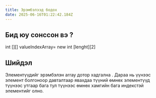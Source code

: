```yaml
---
title: Эрэмбэлээд бодох
date: 2025-06-16T01:22:42.184Z
---
```


## Бид юу сонссон вэ ?

int [][] valueIndexArray= new int [lenght][2]

## Шийдэл

Элементүүдийг эрэмбэлэн array дотор хадгална . Дараа нь үүнээс элемент болгоноор давталтаар явахдаа түүний өмнөх элементүүд түүнээс утгаар бага тул түүнээс өмнөх хамгийн бага индекстэй элементийг олно.

